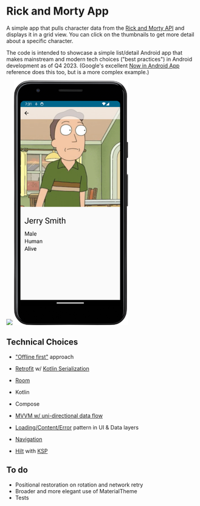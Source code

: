 # Rick and Morty App

A simple app that pulls character data from the [Rick and Morty
API](https://rickandmortyapi.com/about) and displays it in a grid view.
You can click on the thumbnails to get more detail about a specific
character.

The code is intended to showcase a simple list/detail Android app that
makes mainstream and modern tech choices ("best practices") in Android
development as of Q4 2023. (Google's excellent [Now in Android
App](https://github.com/android/nowinandroid#now-in-android-app)
reference does this too, but is a more complex example.)

<img src="./screenshots/grid-view.png" width="300px" />
<img src="./screenshots/detail.png" width="300px" />

## Technical Choices

- ["Offline first"](https://developer.android.com/topic/architecture/data-layer/offline-first) approach
- [Retrofit](https://square.github.io/retrofit/) w/ [Kotlin Serialization](https://kotlinlang.org/docs/serialization.html)
- [Room](https://developer.android.com/training/data-storage/room)

- Kotlin
- Compose
- [MVVM w/ uni-directional data flow](https://www.youtube.com/watch?v=qX6zmKY4KP0&t=72s)
- [Loading/Content/Error](https://medium.com/trendyol-tech/simple-ui-problem-states-loading-error-empty-and-content-cbf924b39fcb) pattern in UI & Data layers

- [Navigation](https://developer.android.com/jetpack/androidx/releases/navigation)
- [Hilt](https://developer.android.com/training/dependency-injection/hilt-android) with [KSP](https://dagger.dev/dev-guide/ksp.html)

## To do
- Positional restoration on rotation and network retry
- Broader and more elegant use of MaterialTheme
- Tests


